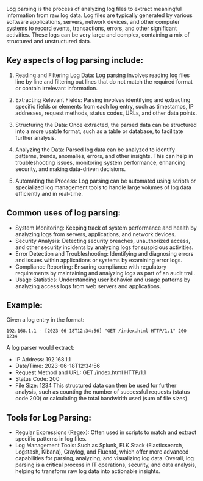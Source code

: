 Log parsing is the process of analyzing log files to extract meaningful information from raw log data. Log files are typically generated by various software applications, servers, network devices, and other computer systems to record events, transactions, errors, and other significant activities. These logs can be very large and complex, containing a mix of structured and unstructured data.

## Key aspects of log parsing include:

1. Reading and Filtering Log Data: Log parsing involves reading log files line by line and filtering out lines that do not match the required format or contain irrelevant information.

2. Extracting Relevant Fields: Parsing involves identifying and extracting specific fields or elements from each log entry, such as timestamps, IP addresses, request methods, status codes, URLs, and other data points.

3. Structuring the Data: Once extracted, the parsed data can be structured into a more usable format, such as a table or database, to facilitate further analysis.

4. Analyzing the Data: Parsed log data can be analyzed to identify patterns, trends, anomalies, errors, and other insights. This can help in troubleshooting issues, monitoring system performance, enhancing security, and making data-driven decisions.

5. Automating the Process: Log parsing can be automated using scripts or specialized log management tools to handle large volumes of log data efficiently and in real-time.

## Common uses of log parsing:

- System Monitoring: Keeping track of system performance and health by analyzing logs from servers, applications, and network devices.
- Security Analysis: Detecting security breaches, unauthorized access, and other security incidents by analyzing logs for suspicious activities.
- Error Detection and Troubleshooting: Identifying and diagnosing errors and issues within applications or systems by examining error logs.
- Compliance Reporting: Ensuring compliance with regulatory requirements by maintaining and analyzing logs as part of an audit trail.
- Usage Statistics: Understanding user behavior and usage patterns by analyzing access logs from web servers and applications.

## Example:

Given a log entry in the format:

    192.168.1.1 - [2023-06-18T12:34:56] "GET /index.html HTTP/1.1" 200 1234

A log parser would extract:

- IP Address: 192.168.1.1
- Date/Time: 2023-06-18T12:34:56
- Request Method and URL: GET /index.html HTTP/1.1
- Status Code: 200
- File Size: 1234
  This structured data can then be used for further analysis, such as counting the number of successful requests (status code 200) or calculating the total bandwidth used (sum of file sizes).

## Tools for Log Parsing:

- Regular Expressions (Regex): Often used in scripts to match and extract specific patterns in log files.
- Log Management Tools: Such as Splunk, ELK Stack (Elasticsearch, Logstash, Kibana), Graylog, and Fluentd, which offer more advanced capabilities for parsing, analyzing, and visualizing log data.
  Overall, log parsing is a critical process in IT operations, security, and data analysis, helping to transform raw log data into actionable insights.
